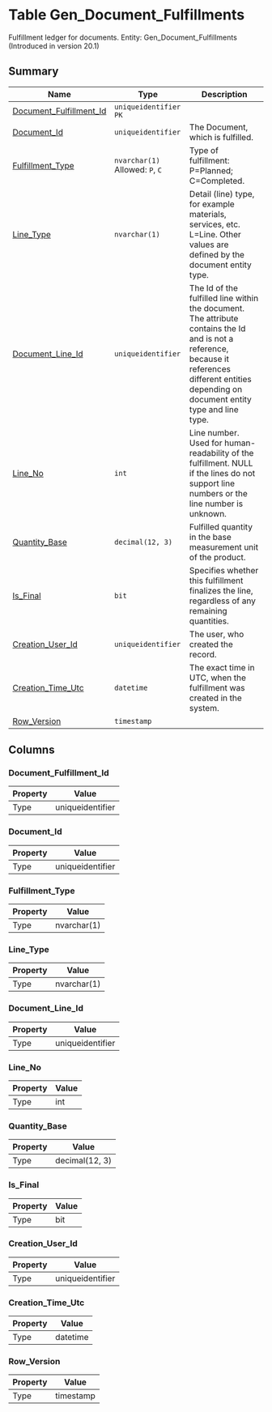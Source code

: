 # Table Gen_Document_Fulfillments

Fulfillment ledger for documents. Entity: Gen_Document_Fulfillments (Introduced in version 20.1)

## Summary

| Name | Type | Description |
| - | - | --- |
|[Document_Fulfillment_Id](#document_fulfillment_id)|`uniqueidentifier` `PK`||
|[Document_Id](#document_id)|`uniqueidentifier` |The Document, which is fulfilled.|
|[Fulfillment_Type](#fulfillment_type)|`nvarchar(1)` Allowed: `P`, `C`|Type of fulfillment: P=Planned; C=Completed.|
|[Line_Type](#line_type)|`nvarchar(1)` |Detail (line) type, for example materials, services, etc. L=Line. Other values are defined by the document entity type.|
|[Document_Line_Id](#document_line_id)|`uniqueidentifier` |The Id of the fulfilled line within the document. The attribute contains the Id and is not a reference, because it references different entities depending on document entity type and line type.|
|[Line_No](#line_no)|`int` |Line number. Used for human-readability of the fulfillment. NULL if the lines do not support line numbers or the line number is unknown.|
|[Quantity_Base](#quantity_base)|`decimal(12, 3)` |Fulfilled quantity in the base measurement unit of the product.|
|[Is_Final](#is_final)|`bit` |Specifies whether this fulfillment finalizes the line, regardless of any remaining quantities.|
|[Creation_User_Id](#creation_user_id)|`uniqueidentifier` |The user, who created the record.|
|[Creation_Time_Utc](#creation_time_utc)|`datetime` |The exact time in UTC, when the fulfillment was created in the system.|
|[Row_Version](#row_version)|`timestamp` ||

## Columns

### Document_Fulfillment_Id

| Property | Value |
| - | - |
|Type|uniqueidentifier|

### Document_Id

| Property | Value |
| - | - |
|Type|uniqueidentifier|

### Fulfillment_Type

| Property | Value |
| - | - |
|Type|nvarchar(1)|

### Line_Type

| Property | Value |
| - | - |
|Type|nvarchar(1)|

### Document_Line_Id

| Property | Value |
| - | - |
|Type|uniqueidentifier|

### Line_No

| Property | Value |
| - | - |
|Type|int|

### Quantity_Base

| Property | Value |
| - | - |
|Type|decimal(12, 3)|

### Is_Final

| Property | Value |
| - | - |
|Type|bit|

### Creation_User_Id

| Property | Value |
| - | - |
|Type|uniqueidentifier|

### Creation_Time_Utc

| Property | Value |
| - | - |
|Type|datetime|

### Row_Version

| Property | Value |
| - | - |
|Type|timestamp|


